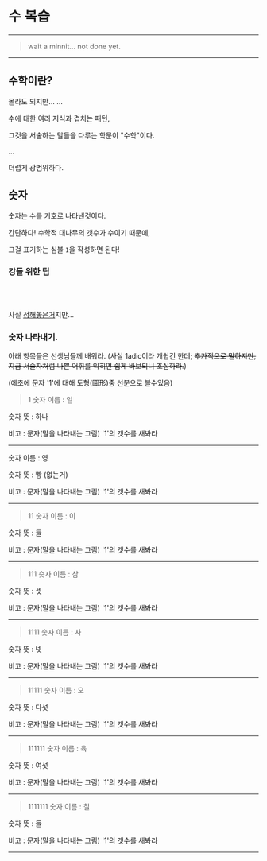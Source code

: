 # 수 복습

---

> wait a minnit... not done yet.

---

## 수학이란?

몰라도 되지만...
...

수에 대한 여러 지식과 겹치는 패턴,

그것을 서술하는 말들을 다루는 학문이 "수학"이다.

...

더럽게 광범위하다.

## 숫자

숫자는 수를 기호로 나타낸것이다.

간단하다! 수학적 대나무의 갯수가 수이기 때문에,

그걸 표기하는 심볼 `1`을 작성하면 된다!

### 강들 위한 팁

<br/><br/>

사실 [정해놓은거](./비판.md)지만...

### 숫자 나타내기.

아래 항목들은 선생님들께 배워라. (사실 1adic이라 개쉽긴 한데; ~~추가적으로 말하지만, 지금 서술자처럼 나쁜 어휘를 익히면 쉽게 바보되니 조심하라.~~)

(에초에 문자 '1'에 대해 도형(圖形)중 선분으로 볼수있음)

> 1
숫자 이름 : 일

숫자 뜻 : 하나

비고 : 문자(말을 나타내는 그림) '1'의 갯수를 새봐라

---

> 
숫자 이름 : 영

숫자 뜻 : 빵 (없는거)

비고 : 문자(말을 나타내는 그림) '1'의 갯수를 새봐라

---

> 11
숫자 이름 : 이

숫자 뜻 : 둘

비고 : 문자(말을 나타내는 그림) '1'의 갯수를 새봐라

---

> 111
슷자 이름 : 삼

숫자 뜻 : 셋

비고 : 문자(말을 나타내는 그림) '1'의 갯수를 새봐라

---

> 1111
숫자 이름 : 사

숫자 뜻 : 넷

비고 : 문자(말을 나타내는 그림) '1'의 갯수를 새봐라

---

> 11111
숫자 이름 : 오

숫자 뜻 : 다섯

비고 : 문자(말을 나타내는 그림) '1'의 갯수를 새봐라

---

> 111111
숫자 이름 : 육

숫자 뜻 : 여섯

비고 : 문자(말을 나타내는 그림) '1'의 갯수를 새봐라

---

> 1111111
숫자 이름 : 칠

숫자 뜻 : 둘

비고 : 문자(말을 나타내는 그림) '1'의 갯수를 새봐라

---


